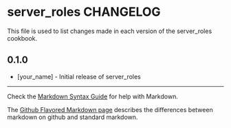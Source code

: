 # server_roles CHANGELOG

This file is used to list changes made in each version of the server_roles cookbook.

## 0.1.0
- [your_name] - Initial release of server_roles

- - -
Check the [Markdown Syntax Guide](http://daringfireball.net/projects/markdown/syntax) for help with Markdown.

The [Github Flavored Markdown page](http://github.github.com/github-flavored-markdown/) describes the differences between markdown on github and standard markdown.
